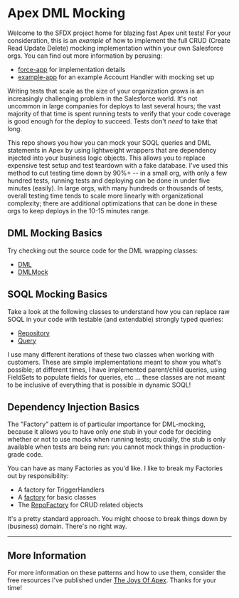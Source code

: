 # Apex DML Mocking

Welcome to the SFDX project home for blazing fast Apex unit tests! For your consideration, this is an _example_ of how to implement the full CRUD (Create Read Update Delete) mocking implementation within your own Salesforce orgs. You can find out more information by perusing:

- [force-app](/force-app) for implementation details
- [example-app](/example-app) for an example Account Handler with mocking set up

Writing tests that scale as the size of your organization grows is an increasingly challenging problem in the Salesforce world. It's not uncommon in large companies for deploys to last several hours; the vast majority of that time is spent running tests to verify that your code coverage is good enough for the deploy to succeed. Tests don't _need_ to take that long.

This repo shows you how you can mock your SOQL queries and DML statements in Apex by using lightweight wrappers that are dependency injected into your business logic objects. This allows you to replace expensive test setup and test teardown with a fake database. I've used this method to cut testing time down by 90%+ -- in a small org, with only a few hundred tests, running tests and deploying can be done in under five minutes (easily). In large orgs, with many hundreds or thousands of tests, overall testing time tends to scale more linearly with organizational complexity; there are additional optimizations that can be done in these orgs to keep deploys in the 10-15 minutes range.

## DML Mocking Basics

Try checking out the source code for the DML wrapping classes:

- [DML](/force-app/dml/DML.cls)
- [DMLMock](/force-app/dml/DMLMock.cls)

## SOQL Mocking Basics

Take a look at the following classes to understand how you can replace raw SOQL in your code with testable (and extendable) strongly typed queries:

- [Repository](/force-app/repository/Repository.cls)
- [Query](/force-app/repository/Query.cls)

I use many different iterations of these two classes when working with customers. These are simple implementations meant to show you what's possible; at different times, I have implemented parent/child queries, using FieldSets to populate fields for queries, etc ... these classes are not meant to be inclusive of everything that is possible in dynamic SOQL!

## Dependency Injection Basics

The "Factory" pattern is of particular importance for DML-mocking, because it allows you to have only _one_ stub in your code for deciding whether or not to use mocks when running tests; crucially, the stub is only available when tests are being run: you cannot mock things in production-grade code.

You can have as many Factories as you'd like. I like to break my Factories out by responsibility:

- A factory for TriggerHandlers
- A [factory](/force-app/factory/Factory.cls) for basic classes
- The [RepoFactory](/force-app/factory/RepoFactory.cls) for CRUD related objects

It's a pretty standard approach. You might choose to break things down by (business) domain. There's no right way.

---

## More Information

For more information on these patterns and how to use them, consider the free resources I've published under [The Joys Of Apex](https://www.jamessimone.net/blog/joys-of-apex/). Thanks for your time!
